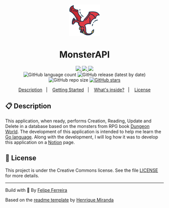 <p align="center">
<a href="https://www.flaticon.com/authors/icongeek26" title="Icongeek26"><img alt="Dragon Icon Made by" src="./src/assets/icon.png" width="100"/></a> 
</p>
<h1 align="center">
  MonsterAPI
</h1>

<!-- Badges -->
<p align="center">
  <!-- if your  -->
  <a href="https://github.com/felipefbs/MonsterAPI/graphs/commit-activity" alt="Maintenance">
    <img src="https://img.shields.io/badge/Maintained%3F-yes-blue.svg" />
  </a>


  <!-- License -->
  <a href="./LICENSE" alt="License: Creative Commons">
    <img src="https://img.shields.io/badge/License-CC0%201.0-lightgrey.svg" />
  </a>

  <!-- codefactor -->
  <a href="https://www.codefactor.io/repository/github/felipefbs/MonsterAPI" alt="CodeFactor">
    <img src="https://www.codefactor.io/repository/github/felipefbs/MonsterAPI/badge" />
  </a>
  <br/>

  <img alt="GitHub language count" src="https://img.shields.io/github/languages/count/felipefbs/MonsterAPI?color=blue">

  <!-- version -->
  <img alt="GitHub release (latest by date)" src="https://img.shields.io/github/v/release/felipefbs/MonsterAPI">

  <!-- GitHub repo size -->
  <img alt="GitHub repo size" src="https://img.shields.io/github/repo-size/felipefbs/MonsterAPI">

  <!-- Social -->  
  <a href="https://github.com/felipefbs/MonsterAPI/stargazers">
    <img alt="GitHub stars" src="https://img.shields.io/github/stars/felipefbs/MonsterAPI?style=social">
  </a>

  <!-- more badges here -> https://gist.github.com/tterb/982ae14a9307b80117dbf49f624ce0e8 -->
</p>

<!-- summary -->
<p align="center">
  <a href="#clipboard-description">Description</a>&nbsp;&nbsp;&nbsp;|&nbsp;&nbsp;&nbsp;
  <a href="#rocket-getting-started">Getting Started</a>&nbsp;&nbsp;&nbsp;|&nbsp;&nbsp;&nbsp;
  <a href="#-whats-inside">What's inside?</a>&nbsp;&nbsp;&nbsp;|&nbsp;&nbsp;&nbsp;
  <a href="#memo-license">License</a>
</p>


## :clipboard: Description

This application, when ready, performs Creation, Reading, Update and Delete in a database based on the monsters from RPG book [Dungeon World](https://dungeon-world.com/). The development of this application is intended to help me learn the [Go language](https://golang.org/). Along with the development, I will log how it was to develop this application on a [Notion](https://notion.so) page. 



## :memo: License

This project is under the Creative Commons license. See the file [LICENSE](LICENSE) for more details.

---

Build with :purple_heart: By [Felipe Ferreira](https://github.com/felipefbs)

Based on the [readme template](https://gist.github.com/henry-ns/a00234378353d9ca43e1bfe043202192) by [Henrique Miranda](http://thehenry.dev/)